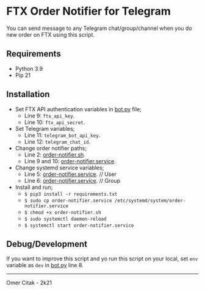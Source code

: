 # FTX Order Notifier for Telegram

You can send message to any Telegram chat/group/channel when you do new order on FTX using this script.

## Requirements

* Python 3.9
* Pip 21

## Installation

* Set FTX API authentication variables in [bot.py]() file; 
    - Line 9: `ftx_api_key`.
    - Line 10: `ftx_api_secret`.
* Set Telegram variables; 
    - Line 11: `telegram_bot_api_key`.
    - Line 12: `telegram_chat_id`.
* Change order notifier paths; 
    - Line 2: [order-notifier.sh]().
    - Line 9 and 10: [order-notifier.service]().
* Change systemd service variables; 
    - Line 5: [order-notifier.service](). // User
    - Line 6: [order-notifier.service](). // Group
* Install and run; 
    - `$ pip3 install -r requirements.txt`
    - `$ sudo cp order-notifier.service /etc/systemd/system/order-notifier.service`
    - `$ chmod +x order-notifier.sh`
    - `$ sudo systemctl daemon-reload`
    - `$ systemctl start order-notifier.service`

## Debug/Development

If you want to improve this script and yo run this script on your local, set `env` variable as `dev` in [bot.py]() line 8.

---

Omer Citak - 2k21

